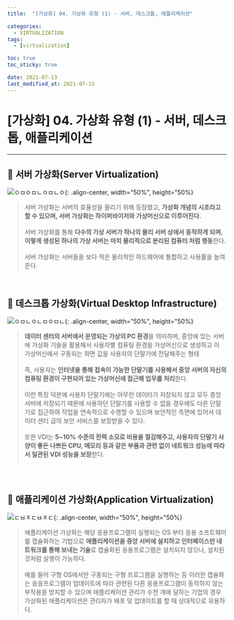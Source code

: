 ```yaml
---
title:  "[가상화] 04. 가상화 유형 (1) - 서버, 데스크톱, 애플리케이션" 

categories:
  - VIRTUALIZATION
tags:
  - [virtualization]

toc: true
toc_sticky: true

date: 2021-07-13
last_modified_at: 2021-07-13
---
```

# [가상화] 04. 가상화 유형 (1) - 서버, 데스크톱, 애플리케이션
---

<style>
table {
    font-size: 12pt;
}
table th:first-of-type {
    width: 5%;
}
table th:nth-of-type(2) {
    width: 15%;
}
table th:nth-of-type(3) {
    width: 50%;
}
table th:nth-of-type(4) {
    width: 30%;
}
</style>

## 🔔 서버 가상화(Server Virtualization)

![ㅇㅁㅇㅁㄴㅇㅁㄴㅇ](https://user-images.githubusercontent.com/42735894/222970387-13eabece-9840-4f22-bae3-30960a77636e.png){: .align-center, width="50%", height="50%}

> 서버 가상화는 서버의 효율성을 올리기 위해 등장했고, **가상화 개념의 시초라고 할 수 있으며, 서버 가상화는 하이퍼바이저와 가상머신으로 이루어진다.** <br><br>
서버 가상화를 통해 **다수의 가상 서버가 하나의 물리 서버 상에서 동작하게 되며, 이렇게 생성된 하나의 가상 서버는 마치 물리적으로 분리된 컴퓨터 처럼 행동**한다.<br><br>
서버 가상화는 서버들을 보다 적은 물리적인 하드웨어에 통합하고 사용률을 높여준다.

<br>

## 🔔 데스크톱 가상화(Virtual Desktop Infrastructure)

![ㅇㅁㄴㅇㄴㅁㅇㅁㄴ](https://user-images.githubusercontent.com/42735894/222970487-eb520595-dfdd-4b78-82a5-5107b9628527.png){: .align-center, width="50%", height="50%}

> **데이터 센터의 서버에서 운영되는 가상의 PC 환경**을 의미하며, 중앙에 있는 서버에 가상화 기술을 활용해서 사용자별 컴퓨팅 환경을 가상머신으로 생성하고 이 가상머신에서 구동되는 화면 값을 사용자의 단말기에 전달해주는 형태 <br><br>
즉, 사용자는 **인터넷을 통해 접속이 가능한 단말기를 사용해서 중앙 서버의 자신의 컴퓨팅 환경이 구현되어 있는 가상머신에 접근해 업무를 처리**한다. <br><br>
이런 특징 덕분에 사용자 단말기에는 아무런 데이터가 저장되지 않고 모두 중앙 서버에 저장되기 때문에 사용하던 단말기를 사용할 수 없을 경우에도 다른 단말기로 접근하여 작업을 연속적으로 수행할 수 있으며 보안적인 측면에 있어서 데이터 센터 급의 보안 서비스를 보장받을 수 있다.<br><br>
또한 VDI는 **5~10% 수준의 전력 소모로 비용을 절감해주고, 사용자의 단말기 사양이 좋든 나쁘든 CPU, 메모리 등과 같은 부품과 관련 없이 네트워크 성능에 따라서 일관된 VDI 성능을 보장**한다.<br><br>

<br>

## 🔔 애플리케이션 가상화(Application Virtualization)

![ㄷㅂㅈㄷㅂㅈㄷ](https://user-images.githubusercontent.com/42735894/222970572-3fc1dcb8-4e7d-4dc7-bf33-c7b148326019.png){: .align-center, width="50%", height="50%}

> 애플리케이션 가상화는 해당 응용프로그램이 실행되는 OS 부터 응용 소프트웨어를 캡슐화하는 기법으로 **애플리케이션을 중앙 서버에 설치하고 인터페이스만 네트워크를 통해 보내는 기술**로 캡슐화된 응용프로그램은 설치되지 않으나, 설치된 것처럼 실행이 가능하다.<br><br>
예를 들어 구형 OS에서만 구동되는 구형 프로그램을 실행하는 등 이러한 캡슐화는 응응프로그램이 업데이트에 따라 관련된 다른 응용프로그램이 동작하지 않는 부작용을 방지할 수 있으며 애플리케이션 관리가 수천 개에 달하는 기업의 경우 가상화된 애플리케이션은 관리자가 배포 및 업데이트를 할 때 상대적으로 유용하다.

<br>